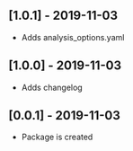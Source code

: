 ## [1.0.1] - 2019-11-03
* Adds analysis_options.yaml

## [1.0.0] - 2019-11-03
* Adds changelog

## [0.0.1] - 2019-11-03
* Package is created